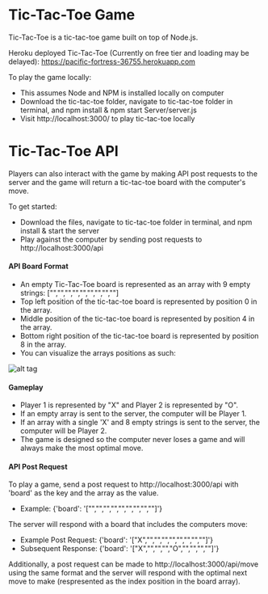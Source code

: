 # Tic-Tac-Toe Game
Tic-Tac-Toe is a tic-tac-toe game built on top of Node.js.

Heroku deployed Tic-Tac-Toe (Currently on free tier and loading may be delayed): https://pacific-fortress-36755.herokuapp.com

To play the game locally:

- This assumes Node and NPM is installed locally on computer
- Download the tic-tac-toe folder, navigate to tic-tac-toe folder in terminal, and npm install & npm start Server/server.js
- Visit http://localhost:3000/ to play tic-tac-toe locally


# Tic-Tac-Toe API
Players can also interact with the game by making API post requests to the server and the game will return a tic-tac-toe board with the computer's move.

To get started:

- Download the files, navigate to tic-tac-toe folder in terminal, and npm install & start the server
- Play against the computer by sending post requests to http://localhost:3000/api

#### API Board Format

- An empty Tic-Tac-Toe board is represented as an array with 9 empty strings: ["","","","","","","","",""]
- Top left position of the tic-tac-toe board is represented by position 0 in the array.
- Middle position of the tic-tac-toe board is represented by position 4 in the array.
- Bottom right position of the tic-tac-toe board is represented by position 8 in the array.
- You can visualize the arrays positions as such:

![alt tag](http://i.imgur.com/bGDfG3n.jpg)

#### Gameplay

- Player 1 is represented by "X" and Player 2 is represented by "O".
- If an empty array is sent to the server, the computer will be Player 1.
- If an array with a single 'X' and 8 empty strings is sent to the server, the computer will be Player 2.
- The game is designed so the computer never loses a game and will always make the most optimal move.

#### API Post Request
To play a game, send a post request to  http://localhost:3000/api with 'board' as the key and the array as the value.
- Example: {'board': '["","","","","","","","",""]'}

The server will respond with a board that includes the computers move:
- Example Post Request: {'board': '["X","","","","","","","",""]'}
- Subsequent Response: {'board': '["X","","","","O","","","",""]'}

Additionally, a post request can be made to http://localhost:3000/api/move using the same format and the server will respond with the optimal next move to make (respresented as the index position in the board array).
